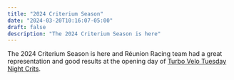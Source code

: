 ```yaml
---
title: "2024 Criterium Season"
date: "2024-03-20T10:16:07-05:00"
draft: false
description: "The 2024 Criterium Season is here"
---
```


The 2024 Criterium Season is here and Réunion Racing team had a great representation and good results at the opening day of [Turbo Velo Tuesday Night Crits](https://linktr.ee/TurboVelocrits).
